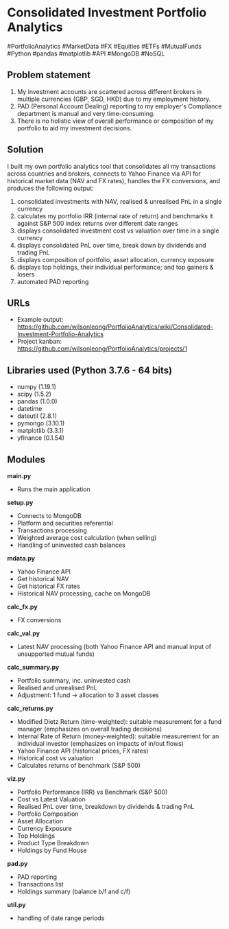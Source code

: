 # Consolidated Investment Portfolio Analytics

#PortfolioAnalytics #MarketData #FX #Equities #ETFs #MutualFunds
#Python #pandas #matplotlib #API 
#MongoDB #NoSQL 

## Problem statement
1. My investment accounts are scattered across different brokers in multiple currencies (GBP, SGD, HKD) due to my employment history.
2. PAD (Personal Account Dealing) reporting to my employer's Compliance department is manual and very time-consuming.
3. There is no holistic view of overall performance or composition of my portfolio to aid my investment decisions.

## Solution
I built my own portfolio analytics tool that consolidates all my transactions across countries and brokers, connects to Yahoo Finance via API for historical market data (NAV and FX rates), handles the FX conversions, and produces the following output:
1. consolidated investments with NAV, realised & unrealised PnL in a single currency
2. calculates my portfolio IRR (internal rate of return) and benchmarks it against S&P 500 index returns over different date ranges
3. displays consolidated investment cost vs valuation over time in a single currency
4. displays consolidated PnL over time, break down by dividends and trading PnL
5. displays composition of portfolio, asset allocation, currency exposure
6. displays top holdings, their individual performance; and top gainers & losers
7. automated PAD reporting

## URLs
* Example output: https://github.com/wilsonleong/PortfolioAnalytics/wiki/Consolidated-Investment-Portfolio-Analytics
* Project kanban: https://github.com/wilsonleong/PortfolioAnalytics/projects/1

## Libraries used (Python 3.7.6 - 64 bits)
* numpy (1.19.1)
* scipy (1.5.2)
* pandas (1.0.0)
* datetime 
* dateutil (2.8.1)
* pymongo (3.10.1)
* matplotlib (3.3.1)
* yfinance (0.1.54)

## Modules

**main.py**
* Runs the main application

**setup.py**
* Connects to MongoDB
* Platform and securities referential
* Transactions processing
* Weighted average cost calculation (when selling)
* Handling of uninvested cash balances

**mdata.py**
* Yahoo Finance API
* Get historical NAV
* Get historical FX rates
* Historical NAV processing, cache on MongoDB

**calc_fx.py**
* FX conversions

**calc_val.py**
* Latest NAV processing (both Yahoo Finance API and manual input of unsupported mutual funds)

**calc_summary.py**
* Portfolio summary, inc. uninvested cash
* Realised and unrealised PnL
* Adjustment: 1 fund -> allocation to 3 asset classes

**calc_returns.py**
* Modified Dietz Return (time-weighted): suitable measurement for a fund manager (emphasizes on overall trading decisions)
* Internal Rate of Return (money-weighted): suitable measurement for an individual investor (emphasizes on impacts of in/out flows)
* Yahoo Finance API (historical prices, FX rates)
* Historical cost vs valuation
* Calculates returns of benchmark (S&P 500)

**viz.py**
* Portfolio Performance (IRR) vs Benchmark (S&P 500)
* Cost vs Latest Valuation
* Realised PnL over time, breakdown by dividends & trading PnL
* Portfolio Composition
* Asset Allocation
* Currency Exposure
* Top Holdings
* Product Type Breakdown
* Holdings by Fund House

**pad.py**
* PAD reporting
* Transactions list
* Holdings summary (balance b/f and c/f)

**util.py**
* handling of date range periods
